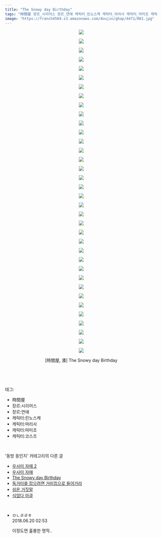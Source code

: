 ```yaml
---
title: "The Snowy day Birthday"
tags: "時間屋 장르_시리어스 장르_연애 캐릭터_린노스케 캐릭터_마리사 캐릭터_마미조 캐릭터_코스즈 湊 동방_동인지"
image: "https://franch4569.s3.amazonaws.com/doujin/ghap/4471/001.jpg"
---
```

<div class="article">
<p style="text-align: center; clear: none; float: none;"><img src="{{ site.imgserver2 }}/ghap/4471/001.jpg"/></p>
<p style="text-align: center; clear: none; float: none;"><img src="{{ site.imgserver2 }}/ghap/4471/002.jpg"/></p>
<p style="text-align: center; clear: none; float: none;"><img src="{{ site.imgserver2 }}/ghap/4471/003.jpg"/></p>
<p style="text-align: center; clear: none; float: none;"><img src="{{ site.imgserver2 }}/ghap/4471/004.jpg"/></p>
<p style="text-align: center; clear: none; float: none;"><img src="{{ site.imgserver2 }}/ghap/4471/005.jpg"/></p>
<p style="text-align: center; clear: none; float: none;"><img src="{{ site.imgserver2 }}/ghap/4471/006.jpg"/></p>
<p style="text-align: center; clear: none; float: none;"><img src="{{ site.imgserver2 }}/ghap/4471/007.jpg"/></p>
<p style="text-align: center; clear: none; float: none;"><img src="{{ site.imgserver2 }}/ghap/4471/008.jpg"/></p>
<p style="text-align: center; clear: none; float: none;"><img src="{{ site.imgserver2 }}/ghap/4471/009.jpg"/></p>
<p style="text-align: center; clear: none; float: none;"><img src="{{ site.imgserver2 }}/ghap/4471/010.jpg"/></p>
<p style="text-align: center; clear: none; float: none;"><img src="{{ site.imgserver2 }}/ghap/4471/011.jpg"/></p>
<p style="text-align: center; clear: none; float: none;"><img src="{{ site.imgserver2 }}/ghap/4471/012.jpg"/></p>
<p style="text-align: center; clear: none; float: none;"><img src="{{ site.imgserver2 }}/ghap/4471/013.jpg"/></p>
<p style="text-align: center; clear: none; float: none;"><img src="{{ site.imgserver2 }}/ghap/4471/014.jpg"/></p>
<p style="text-align: center; clear: none; float: none;"><img src="{{ site.imgserver2 }}/ghap/4471/015.jpg"/></p>
<p style="text-align: center; clear: none; float: none;"><img src="{{ site.imgserver2 }}/ghap/4471/016.jpg"/></p>
<p style="text-align: center; clear: none; float: none;"><img src="{{ site.imgserver2 }}/ghap/4471/017.jpg"/></p>
<p style="text-align: center; clear: none; float: none;"><img src="{{ site.imgserver2 }}/ghap/4471/018.jpg"/></p>
<p style="text-align: center; clear: none; float: none;"><img src="{{ site.imgserver2 }}/ghap/4471/019.jpg"/></p>
<p style="text-align: center; clear: none; float: none;"><img src="{{ site.imgserver2 }}/ghap/4471/020.jpg"/></p>
<p style="text-align: center; clear: none; float: none;"><img src="{{ site.imgserver2 }}/ghap/4471/021.jpg"/></p>
<p style="text-align: center; clear: none; float: none;"><img src="{{ site.imgserver2 }}/ghap/4471/022.jpg"/></p>
<p style="text-align: center; clear: none; float: none;"><img src="{{ site.imgserver2 }}/ghap/4471/023.jpg"/></p>
<p style="text-align: center; clear: none; float: none;"><img src="{{ site.imgserver2 }}/ghap/4471/024.jpg"/></p>
<p style="text-align: center; clear: none; float: none;"><img src="{{ site.imgserver2 }}/ghap/4471/025.jpg"/></p>
<p style="text-align: center; clear: none; float: none;"><img src="{{ site.imgserver2 }}/ghap/4471/026.jpg"/></p>
<p style="text-align: center; clear: none; float: none;"><img src="{{ site.imgserver2 }}/ghap/4471/027.jpg"/></p>
<p style="text-align: center; clear: none; float: none;"><img src="{{ site.imgserver2 }}/ghap/4471/028.jpg"/></p>
<p style="text-align: center; clear: none; float: none;"><img src="{{ site.imgserver2 }}/ghap/4471/029.jpg"/></p>
<p style="text-align: center; clear: none; float: none;"><img src="{{ site.imgserver2 }}/ghap/4471/030.jpg"/></p>
<p style="text-align: center; clear: none; float: none;"><img src="{{ site.imgserver2 }}/ghap/4471/031.jpg"/></p>
<p style="text-align: center; clear: none; float: none;"><img src="{{ site.imgserver2 }}/ghap/4471/032.jpg"/></p>
<p style="text-align: center; clear: none; float: none;"><img src="{{ site.imgserver2 }}/ghap/4471/033.jpg"/></p>
<p style="text-align: center; clear: none; float: none;"><img src="{{ site.imgserver2 }}/ghap/4471/034.jpg"/></p>
<p style="text-align: center; clear: none; float: none;"><img src="{{ site.imgserver2 }}/ghap/4471/035.jpg"/></p>
<p style="text-align: center; clear: none; float: none;"><img src="{{ site.imgserver2 }}/ghap/4471/036.jpg"/></p>
<p style="text-align: center; clear: none; float: none;">[時間屋, 湊] The Snowy day Birthday</p>
<p><br/></p>
</div><br/>
<div class="tagTrail">
<p>태그: </p>
<ul>
<li>時間屋</li>
<li>장르:시리어스</li>
<li>장르:연애</li>
<li>캐릭터:린노스케</li>
<li>캐릭터:마리사</li>
<li>캐릭터:마미조</li>
<li>캐릭터:코스즈</li>
</ul>
</div><br/>
<div class="another">
<p>'동방 동인지' 카테고리의 다른 글</p>
<ul>
<li><a href="/ghap_4478">우사미 자매 2</a></li>
<li><a href="/ghap_4477">우사미 자매</a></li>
<li><a href="/ghap_4471">The Snowy day Birthday</a></li>
<li><a href="/ghap_4470">독거미를 잡으려면 거미집으로 들어가라</a></li>
<li><a href="/ghap_4469">쉬운 거짓말</a></li>
<li><a href="/ghap_4468">식었다 아큐</a></li>
</ul>
</div><br/>
<div class="cb_module cb_fluid">
<div class="cb_wrt cb_profile">
<div class="comment">
<ul>
<li class="cb_thumb_off" id="comment15272893">
<div class="cb_comment_area">
<div class="cb_info_area">
<div class="cb_section">
<span class="cb_nick_name">ㅁㄴㄹㄹㅎ</span>
</div>
<div class="cb_section">
<span class="cb_date">2018.06.20 02:53 </span>
</div>
</div>
<div class="cb_dsc_comment">
<p class="cb_dsc">
											이정도면 훌륭한 명작..
										</p>
</div>
</div></li>
</ul>
</div>
</div><!-- commentList close -->
</div><br/>
